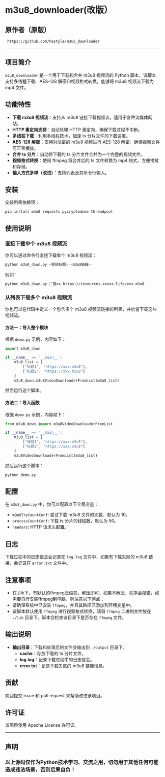 
# m3u8_downloader(改版）

## 原作者（原版）
     https://github.com/hestyle/m3u8_downloader
---
## 项目简介
`m3u8_downloader` 是一个用于下载和合并 m3u8 视频流的 Python 脚本。该脚本支持多线程下载、AES-128 解密和视频格式转换，能够将 m3u8 视频流下载为 mp4 文件。

## 功能特性
- **下载 m3u8 视频流**：支持从 m3u8 链接下载视频流，适用于各种流媒体网站。
- **HTTP 重定向支持**：自动处理 HTTP 重定向，确保下载过程不中断。
- **多线程下载**：利用多线程技术，加速 ts 分片文件的下载速度。
- **AES-128 解密**：支持对加密的 m3u8 视频进行 AES-128 解密，确保视频文件可正常播放。
- **合并 ts 分片**：自动将下载的 ts 分片文件合并为一个完整的视频文件。
- **视频格式转换**：使用 ffmpeg 将合并后的 ts 文件转换为 mp4 格式，方便播放和存储。
- **输入方式多样（改进）**：支持列表及其命令行输入。

## 安装
安装所需依赖项：
```bash
pip install m3u8 requests pycryptodome threadpool
```

## 使用说明

### 直接下载单个 m3u8 视频流
你可以通过命令行直接下载单个 m3u8 视频流：
```bash
python m3u8_down.py <视频标题> <m3u8链接>
```
例如：
```bash
python m3u8_down.py 广西xx https://resources.xxxxx.life/xxx.m3u8
```

### 从列表下载多个 m3u8 视频流

你也可以在代码中定义一个包含多个 m3u8 视频流链接的列表，并批量下载这些视频流。

#### 方法一：导入整个模块
根据 `demo.py` 示例，内容如下：
```python
import m3u8_down

if __name__ == '__main__':
    m3u8_list = [
        ["标题1", "https://xxx.m3u8"],
        ["标题2", "https://xxx.m3u8"]
    ]
    m3u8_down.m3u8VideoDownloaderFromList(m3u8_list)
```

然后运行这个脚本。


#### 方法二：导入函数
根据 `demo.py` 示例，内容如下：
```python
from m3u8_down import m3u8VideoDownloaderFromList

if __name__ == '__main__':
    m3u8_list = [
        ["标题1", "https://xxx.m3u8"],
        ["标题2", "https://xxx.m3u8"]
    ]
    m3u8VideoDownloaderFromList(m3u8_list)
```

然后运行这个脚本：
```bash
python demo.py
```

## 配置
在 `m3u8_down.py` 中，你可以配置以下全局变量：
- `m3u8TryCountConf`: 尝试下载 m3u8 文件的次数，默认为 10。
- `processCountConf`: 下载 ts 分片的线程数，默认为 50。
- `headers`: HTTP 请求头配置。

## 日志
下载过程中的日志信息会记录在 `log.log` 文件中，如果有下载失败的 m3u8 链接，会记录在 `error.txt` 文件中。

## 注意事项
- 在./lib下，有默认的ffmpeg压缩包，解压即可，如果不解压，程序会报错，如需要自行安装ffmpeg到电脑，则注意以下两点：
- 请确保系统中已安装 `ffmpeg`，并且其路径已添加到环境变量中。
- 该脚本默认使用 `ffmpeg` 进行视频格式转换，请将 `ffmpeg` 二进制文件放在 `./lib` 目录下。脚本会检查该目录下是否存在 `ffmpeg` 文件。

## 输出说明
- **输出目录**：下载和处理后的文件会输出到 `./output` 目录下。
  - **cache**：存放下载的 ts 分片文件。
  - **log.log**：记录下载过程中的日志信息。
  - **error.txt**：记录下载失败的 m3u8 链接信息。

## 贡献
欢迎提交 issue 和 pull request 来帮助改进该项目。

## 许可证
该项目使用 Apache License 许可证。

---
## 声明
### 以上源码仅作为Python技术学习、交流之用，切勿用于其他任何可能造成违法场景，否则后果自负！
